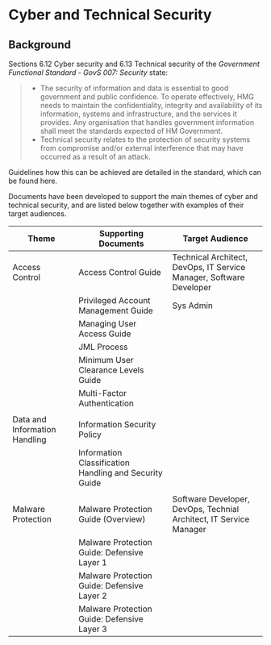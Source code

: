 # Cyber and Technical Security

## Background

Sections 6.12 Cyber security and 6.13 Technical security of the *Government Functional Standard - GovS 007: Security* state:

> - The security of information and data is essential to good government and public confidence. To operate effectively, HMG needs to maintain the confidentiality, integrity and availability of its information, systems and infrastructure, and the services it provides. Any organisation that handles government information shall meet the standards expected of HM Government.
> - Technical security relates to the protection of security systems from compromise and/or external interference that may have occurred as a result of an attack.

Guidelines how this can be achieved are detailed in the standard, which can be found here.

Documents have been developed to support the main themes of cyber and technical security, and are listed below together with examples of their target audiences.

| Theme | Supporting Documents | Target Audience |
| --- | --- | --- |
| Access Control | Access Control Guide | Technical Architect, DevOps, IT Service Manager, Software Developer |
| | Privileged Account Management Guide | Sys Admin |
| | Managing User Access Guide | |
| | JML Process | |
| | Minimum User Clearance Levels Guide | |
| | Multi-Factor Authentication | |
| | | |
| Data and Information Handling | Information Security Policy | |
| | Information Classification Handling and Security Guide | |
| | | |
| Malware Protection | Malware Protection Guide (Overview) | Software Developer, DevOps, Technial Architect, IT Service Manager |
| | Malware Protection Guide: Defensive Layer 1 | |
| | Malware Protection Guide: Defensive Layer 2 | |
| | Malware Protection Guide: Defensive Layer 3 | |
